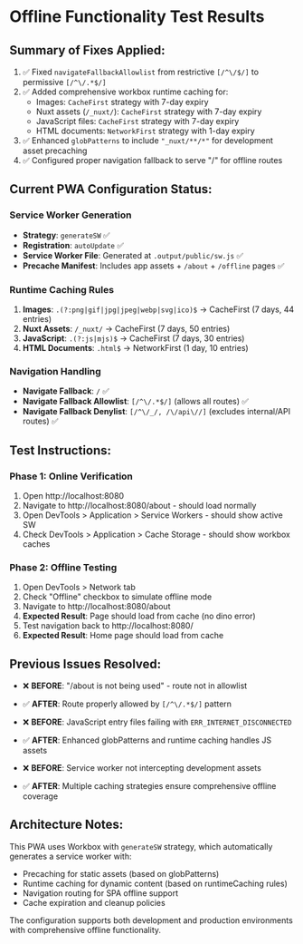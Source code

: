 # Offline Functionality Test Results

## Summary of Fixes Applied:
1. ✅ Fixed `navigateFallbackAllowlist` from restrictive `[/^\/$/]` to permissive `[/^\/.*$/]`
2. ✅ Added comprehensive workbox runtime caching for:
   - Images: `CacheFirst` strategy with 7-day expiry
   - Nuxt assets (`/_nuxt/`): `CacheFirst` strategy with 7-day expiry
   - JavaScript files: `CacheFirst` strategy with 7-day expiry
   - HTML documents: `NetworkFirst` strategy with 1-day expiry
3. ✅ Enhanced `globPatterns` to include `"_nuxt/**/*"` for development asset precaching
4. ✅ Configured proper navigation fallback to serve "/" for offline routes

## Current PWA Configuration Status:

### Service Worker Generation
- **Strategy**: `generateSW` ✅
- **Registration**: `autoUpdate` ✅
- **Service Worker File**: Generated at `.output/public/sw.js` ✅
- **Precache Manifest**: Includes app assets + `/about` + `/offline` pages ✅

### Runtime Caching Rules
1. **Images**: `.(?:png|gif|jpg|jpeg|webp|svg|ico)$` → CacheFirst (7 days, 44 entries)
2. **Nuxt Assets**: `/_nuxt/` → CacheFirst (7 days, 50 entries)
3. **JavaScript**: `.(?:js|mjs)$` → CacheFirst (7 days, 30 entries)
4. **HTML Documents**: `.html$` → NetworkFirst (1 day, 10 entries)

### Navigation Handling
- **Navigate Fallback**: `/` ✅
- **Navigate Fallback Allowlist**: `[/^\/.*$/]` (allows all routes) ✅
- **Navigate Fallback Denylist**: `[/^\/_/, /\/api\//]` (excludes internal/API routes) ✅

## Test Instructions:

### Phase 1: Online Verification
1. Open http://localhost:8080
2. Navigate to http://localhost:8080/about - should load normally
3. Open DevTools > Application > Service Workers - should show active SW
4. Check DevTools > Application > Cache Storage - should show workbox caches

### Phase 2: Offline Testing
1. Open DevTools > Network tab
2. Check "Offline" checkbox to simulate offline mode
3. Navigate to http://localhost:8080/about
4. **Expected Result**: Page should load from cache (no dino error)
5. Test navigation back to http://localhost:8080/
6. **Expected Result**: Home page should load from cache

## Previous Issues Resolved:
- ❌ **BEFORE**: "/about is not being used" - route not in allowlist
- ✅ **AFTER**: Route properly allowed by `[/^\/.*$/]` pattern

- ❌ **BEFORE**: JavaScript entry files failing with `ERR_INTERNET_DISCONNECTED`
- ✅ **AFTER**: Enhanced globPatterns and runtime caching handles JS assets

- ❌ **BEFORE**: Service worker not intercepting development assets
- ✅ **AFTER**: Multiple caching strategies ensure comprehensive offline coverage

## Architecture Notes:
This PWA uses Workbox with `generateSW` strategy, which automatically generates a service worker with:
- Precaching for static assets (based on globPatterns)
- Runtime caching for dynamic content (based on runtimeCaching rules)
- Navigation routing for SPA offline support
- Cache expiration and cleanup policies

The configuration supports both development and production environments with comprehensive offline functionality.
